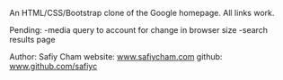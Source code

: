 An HTML/CSS/Bootstrap clone of the Google homepage. All links work.

Pending:
-media query to account for change in browser size
-search results page

Author: Safiy Cham
website: www.safiycham.com
github: www.github.com/safiyc